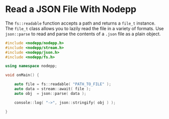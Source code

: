 # Read a JSON File With Nodepp

The `fs::readable` function accepts a path and returns a `file_t` instance. The `file_t` class allows you to lazily read the file in a variety of formats. Use `json::parse` to read and parse the contents of a `.json` file as a plain object.

```cpp
#include <nodepp/nodepp.h>
#include <nodepp/stream.h>
#include <nodepp/json.h>
#include <nodepp/fs.h>

using namespace nodepp;

void onMain() {

    auto file = fs::readable( "PATH_TO_FILE" );
    auto data = stream::await( file );
    auto obj  = json::parse( data );

    console::log( "->", json::stringify( obj ) );

}
```